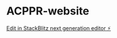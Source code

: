 # ACPPR-website

[Edit in StackBlitz next generation editor ⚡️](https://stackblitz.com/~/github.com/swordmaster405/ACPPR-website)